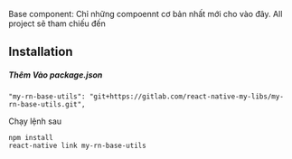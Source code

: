 Base component: Chỉ những compoennt cơ bản nhất mới cho vào đây.
All project sẽ tham chiếu đến
## Installation

##### Thêm Vào package.json
```
"my-rn-base-utils": "git+https://gitlab.com/react-native-my-libs/my-rn-base-utils.git",
```

Chạy  lệnh sau
```
npm install
react-native link my-rn-base-utils
```

